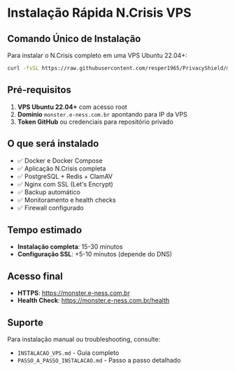 # Instalação Rápida N.Crisis VPS

## Comando Único de Instalação

Para instalar o N.Crisis completo em uma VPS Ubuntu 22.04+:

```bash
curl -fsSL https://raw.githubusercontent.com/resper1965/PrivacyShield/main/scripts/init-vps.sh | sudo bash
```

## Pré-requisitos

1. **VPS Ubuntu 22.04+** com acesso root
2. **Domínio** `monster.e-ness.com.br` apontando para IP da VPS
3. **Token GitHub** ou credenciais para repositório privado

## O que será instalado

- ✅ Docker e Docker Compose
- ✅ Aplicação N.Crisis completa
- ✅ PostgreSQL + Redis + ClamAV
- ✅ Nginx com SSL (Let's Encrypt)
- ✅ Backup automático
- ✅ Monitoramento e health checks
- ✅ Firewall configurado

## Tempo estimado

- **Instalação completa**: 15-30 minutos
- **Configuração SSL**: +5-10 minutos (depende do DNS)

## Acesso final

- **HTTPS**: https://monster.e-ness.com.br
- **Health Check**: https://monster.e-ness.com.br/health

## Suporte

Para instalação manual ou troubleshooting, consulte:
- `INSTALACAO_VPS.md` - Guia completo
- `PASSO_A_PASSO_INSTALACAO.md` - Passo a passo detalhado